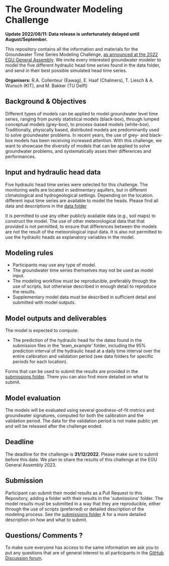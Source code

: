 # The Groundwater Modeling Challenge

**Update 2022/08/11: Data release is unfortunately delayed until August/September.**

This repository contains all the information and materials for the Groundwater Time Series Modeling Challenge, [as 
announced at the 2022 EGU General Assembly](https://doi.org/10.5194/egusphere-egu22-12580). We invite every 
interested groundwater modeler to model the five different hydraulic head time series found in the data folder, and 
send in their best possible simulated head time series. 

**Organisers:** R.A. Collenteur (Eawag), E. Haaf (Chalmers), T. Liesch & A. Wunsch (KIT), and M. Bakker 
(TU Delft)

## Background & Objectives

Different types of models can be applied to model groundwater level time series, ranging from purely statistical 
models (black-box), through lumped conceptual models (grey-box), to process-based models (white-box). Traditionally, 
physically based, distributed models are predominantly used to solve groundwater problems. In recent years, the use 
of grey- and black-box models has been receiving increased attention. With this challenge, we want to showcase the 
diversity of models that can be applied to solve groundwater problems, and systematically asses their differences and 
performances.

## Input and hydraulic head data

Five hydraulic head time series were selected for this challenge. The monitoring wells are located in sedimentary 
aquifers, but in different climatological and hydrogeological settings. Depending on the location. different input 
time series are available to model the heads. Please find all data and descriptions in the [data folder](https://github.com/gwmodeling/challenge/tree/main/data)

It is permitted to use any other publicly available data (e.g., soil maps) to construct the model. The use of other 
meteorological data that that provided is not permitted, to ensure that differences between the models are not the 
result of the meteorological input data. It is also not permitted to use the hydraulic heads as explanatory 
variables in the model.

## Modeling rules

- Participants may use any type of model.
- The groundwater time series themselves may not be used as model input.
- The modeling workflow must be reproducible, preferably through the use of scripts, but otherwise described in 
  enough detail to reproduce the results.
- Supplementary model data must be described in sufficient detail and submitted with model outputs.

## Model outputs and deliverables

The model is expected to compute: 

-	The prediction of the hydraulic head for the dates found in the submission files in the  'team_example' folder, 
    including the 95% prediction interval of the hydraulic head at a daily time interval over the entire 
     calibration and validation period (see data folders for specific periods for each location).

Forms that can be used to submit the results are provided in the [submissions folder](https://github.com/gwmodeling/challenge/tree/main/submissions). 
There you can also find more detailed on what to submit.

## Model evaluation

The models will be evaluated using several goodness-of-fit metrics and groundwater signatures, computed for both the 
calibration and the validation period. The data for the validation period is not make public yet and will be 
released after the challenge ended.

## Deadline

The deadline for the challenge is **31/12/2022**. Please make sure to submit before this date. We plan to share the 
results of this challenge at the EGU General Assembly 2023.

## Submission

Participant can submit their model results as a Pull Request to this Repository, adding a folder with their results 
in the 'submissions' folder. The model results must be submitted in a way that they are reproducible, either through 
the use of scripts (preferred) or detailed description of the modeling process. See the [submissions folder](https://github.com/gwmodeling/challenge/tree/main/submissions) A 
for a more detailed description on how and what to submit.

## Questions/ Comments ?

To make sure everyone has access to the same information we ask you to put any questions that are of general 
interest to all participants in the [GitHub Discussion forum](https://github.com/gwmodeling/challenge/discussions).


